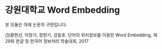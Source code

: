 강원대학교 Word Embedding
=====================

본 모듈은 아래 논문의 구현입니다.


[(1)](http://ocean.kisti.re.kr/IS_mvpopo213L.do?ResultTotalCNT=72&pageNo=2&pageSize=10&method=view&acnCn1=&poid=sighlt&kojic=OOGHAK&sVnc=y2017m10a&id=1&setId=&iTableId=&iDocId=&sFree=&pQuery=%28kojic%3AOOGHAK%29+AND+%28voliss_ctrl_no%3Ay2017m10a%29)황현선, 이창기, 장현기, 강동호. 단어의 위치정보를 이용한 Word Embedding, 제29회 한글 및 한국어 정보처리 학술대회, 2017